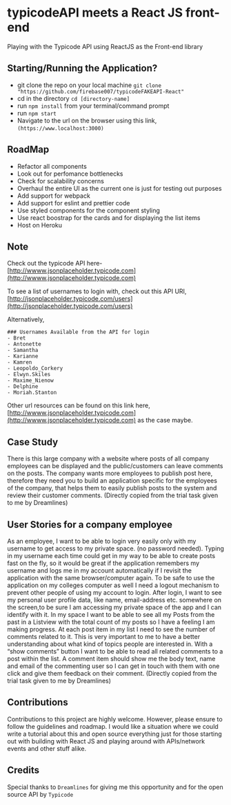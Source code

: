 # typicodeAPI meets a React JS front-end

Playing with the Typicode API using ReactJS as the Front-end library

## Starting/Running the Application?

- git clone the repo on your local machine `git clone "https://github.com/firebase007/typicodeFAKEAPI-React"`
- cd in the directory `cd [directory-name]`
- run `npm install` from your terminal/command prompt
- run `npm start`
- Navigate to the url on the browser using this link, ```(https://www.localhost:3000)```

## RoadMap

- Refactor all components
- Look out for perfomance bottlenecks
- Check for scalability concerns
- Overhaul the entire UI as the current one is just for     testing out purposes
- Add support for webpack
- Add support for eslint and prettier code
- Use styled components for the component styling
- Use react boostrap for the cards and for displaying the list items
- Host on Heroku

## Note

Check out the typicode API here-  [http://wwww.jsonplaceholder.typicode.com](http://wwww.jsonplaceholder.typicode.com)

To see a list of usernames to login with, check out this API URI, [http://jsonplaceholder.typicode.com/users](http://jsonplaceholder.typicode.com/users)

Alternatively,

```
### Usernames Available from the API for login
- Bret
- Antonette
- Samantha
- Karianne
- Kamren
- Leopoldo_Corkery
- Elwyn.Skiles
- Maxime_Nienow
- Delphine
- Moriah.Stanton

```

Other url resources can be found on this link here,[http://wwww.jsonplaceholder.typicode.com](http://wwww.jsonplaceholder.typicode.com) as the case maybe.


## Case Study

There is this large company with a website where posts of all company employees can be displayed and the public/customers can leave comments on the posts. The company wants more employees to publish post here, therefore they need you to
build an application specific for the employees of the company, that helps them to easily publish posts to the system and review their customer comments.
(Directly copied from the trial task given to me by Dreamlines)

## User Stories for a company employee

As an employee, I want to be able to login very easily only with my username to get access to my private space. (no password needed). Typing in my username  each time could get in my way to be able to create posts fast on the fly, so it
would be great if the application remembers my username and logs me in my account automatically if I revisit the application with the same browser/computer again. To be safe to use the application on my colleges computer as well I need a logout mechanism to prevent other people of using my account to login. After login, I want to see my personal user profile data, like name, email-address etc. somewhere on the screen,to be sure I am accessing my private space of the app and I can identify with it. In my space I want to be able to see all my Posts from the past in a Listview with the total count of my posts so I have a feeling I am making progress. At each post item in my list I need to see the number of comments related to it. This is very important to me to have a better understanding about what kind of topics people are interested in. With a “show comments” button I want to be able to read all related comments to a post within the list. A comment item should show me the body text, name and
email of the commenting user so I can get in touch with them with one click and give them feedback on their comment. (Directly copied from the trial task given to me by Dreamlines)

## Contributions

Contributions to this project are highly welcome. However, please ensure to follow the guidelines and roadmap. I would like a situation where we could write a tutorial about this and open source everything just for those starting out with building with React JS and playing around with APIs/network events and other stuff alike.

## Credits

Special thanks to ```Dreamlines``` for giving me this opportunity and for the open source API by ```Typicode```



